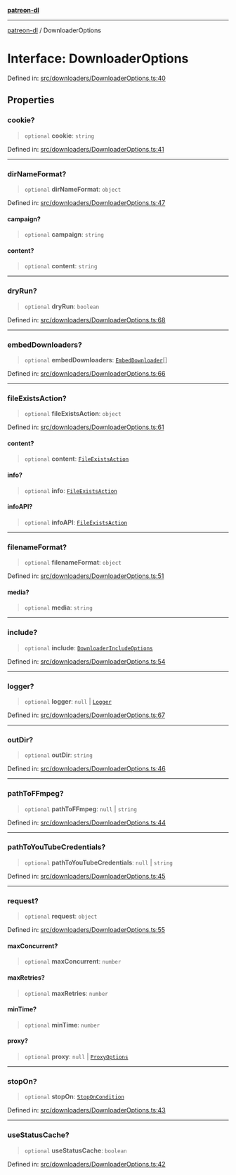 [**patreon-dl**](../README.md)

***

[patreon-dl](../README.md) / DownloaderOptions

# Interface: DownloaderOptions

Defined in: [src/downloaders/DownloaderOptions.ts:40](https://github.com/patrickkfkan/patreon-dl/blob/21cb889ad3b60a77d2f4678e5262807670e6d9d0/src/downloaders/DownloaderOptions.ts#L40)

## Properties

### cookie?

> `optional` **cookie**: `string`

Defined in: [src/downloaders/DownloaderOptions.ts:41](https://github.com/patrickkfkan/patreon-dl/blob/21cb889ad3b60a77d2f4678e5262807670e6d9d0/src/downloaders/DownloaderOptions.ts#L41)

***

### dirNameFormat?

> `optional` **dirNameFormat**: `object`

Defined in: [src/downloaders/DownloaderOptions.ts:47](https://github.com/patrickkfkan/patreon-dl/blob/21cb889ad3b60a77d2f4678e5262807670e6d9d0/src/downloaders/DownloaderOptions.ts#L47)

#### campaign?

> `optional` **campaign**: `string`

#### content?

> `optional` **content**: `string`

***

### dryRun?

> `optional` **dryRun**: `boolean`

Defined in: [src/downloaders/DownloaderOptions.ts:68](https://github.com/patrickkfkan/patreon-dl/blob/21cb889ad3b60a77d2f4678e5262807670e6d9d0/src/downloaders/DownloaderOptions.ts#L68)

***

### embedDownloaders?

> `optional` **embedDownloaders**: [`EmbedDownloader`](EmbedDownloader.md)[]

Defined in: [src/downloaders/DownloaderOptions.ts:66](https://github.com/patrickkfkan/patreon-dl/blob/21cb889ad3b60a77d2f4678e5262807670e6d9d0/src/downloaders/DownloaderOptions.ts#L66)

***

### fileExistsAction?

> `optional` **fileExistsAction**: `object`

Defined in: [src/downloaders/DownloaderOptions.ts:61](https://github.com/patrickkfkan/patreon-dl/blob/21cb889ad3b60a77d2f4678e5262807670e6d9d0/src/downloaders/DownloaderOptions.ts#L61)

#### content?

> `optional` **content**: [`FileExistsAction`](../type-aliases/FileExistsAction.md)

#### info?

> `optional` **info**: [`FileExistsAction`](../type-aliases/FileExistsAction.md)

#### infoAPI?

> `optional` **infoAPI**: [`FileExistsAction`](../type-aliases/FileExistsAction.md)

***

### filenameFormat?

> `optional` **filenameFormat**: `object`

Defined in: [src/downloaders/DownloaderOptions.ts:51](https://github.com/patrickkfkan/patreon-dl/blob/21cb889ad3b60a77d2f4678e5262807670e6d9d0/src/downloaders/DownloaderOptions.ts#L51)

#### media?

> `optional` **media**: `string`

***

### include?

> `optional` **include**: [`DownloaderIncludeOptions`](DownloaderIncludeOptions.md)

Defined in: [src/downloaders/DownloaderOptions.ts:54](https://github.com/patrickkfkan/patreon-dl/blob/21cb889ad3b60a77d2f4678e5262807670e6d9d0/src/downloaders/DownloaderOptions.ts#L54)

***

### logger?

> `optional` **logger**: `null` \| [`Logger`](../classes/Logger.md)

Defined in: [src/downloaders/DownloaderOptions.ts:67](https://github.com/patrickkfkan/patreon-dl/blob/21cb889ad3b60a77d2f4678e5262807670e6d9d0/src/downloaders/DownloaderOptions.ts#L67)

***

### outDir?

> `optional` **outDir**: `string`

Defined in: [src/downloaders/DownloaderOptions.ts:46](https://github.com/patrickkfkan/patreon-dl/blob/21cb889ad3b60a77d2f4678e5262807670e6d9d0/src/downloaders/DownloaderOptions.ts#L46)

***

### pathToFFmpeg?

> `optional` **pathToFFmpeg**: `null` \| `string`

Defined in: [src/downloaders/DownloaderOptions.ts:44](https://github.com/patrickkfkan/patreon-dl/blob/21cb889ad3b60a77d2f4678e5262807670e6d9d0/src/downloaders/DownloaderOptions.ts#L44)

***

### pathToYouTubeCredentials?

> `optional` **pathToYouTubeCredentials**: `null` \| `string`

Defined in: [src/downloaders/DownloaderOptions.ts:45](https://github.com/patrickkfkan/patreon-dl/blob/21cb889ad3b60a77d2f4678e5262807670e6d9d0/src/downloaders/DownloaderOptions.ts#L45)

***

### request?

> `optional` **request**: `object`

Defined in: [src/downloaders/DownloaderOptions.ts:55](https://github.com/patrickkfkan/patreon-dl/blob/21cb889ad3b60a77d2f4678e5262807670e6d9d0/src/downloaders/DownloaderOptions.ts#L55)

#### maxConcurrent?

> `optional` **maxConcurrent**: `number`

#### maxRetries?

> `optional` **maxRetries**: `number`

#### minTime?

> `optional` **minTime**: `number`

#### proxy?

> `optional` **proxy**: `null` \| [`ProxyOptions`](ProxyOptions.md)

***

### stopOn?

> `optional` **stopOn**: [`StopOnCondition`](../type-aliases/StopOnCondition.md)

Defined in: [src/downloaders/DownloaderOptions.ts:43](https://github.com/patrickkfkan/patreon-dl/blob/21cb889ad3b60a77d2f4678e5262807670e6d9d0/src/downloaders/DownloaderOptions.ts#L43)

***

### useStatusCache?

> `optional` **useStatusCache**: `boolean`

Defined in: [src/downloaders/DownloaderOptions.ts:42](https://github.com/patrickkfkan/patreon-dl/blob/21cb889ad3b60a77d2f4678e5262807670e6d9d0/src/downloaders/DownloaderOptions.ts#L42)
